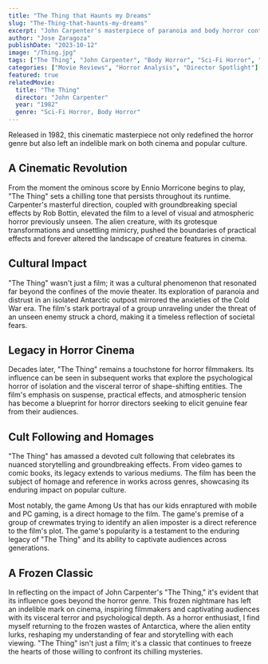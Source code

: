 ```yaml
---
title: "The Thing that Haunts my Dreams"
slug: "The-Thing-that-haunts-my-dreams"
excerpt: "John Carpenter's masterpiece of paranoia and body horror continues to terrify audiences decades after its release, proving that some nightmares never fade."
author: "Jose Zaragoza"
publishDate: "2023-10-12"
image: "/Thing.jpg"
tags: ["The Thing", "John Carpenter", "Body Horror", "Sci-Fi Horror", "Practical Effects"]
categories: ["Movie Reviews", "Horror Analysis", "Director Spotlight"]
featured: true
relatedMovie:
  title: "The Thing"
  director: "John Carpenter"
  year: "1982"
  genre: "Sci-Fi Horror, Body Horror"
---
```


Released in 1982, this cinematic masterpiece not only redefined the horror genre but also left an indelible mark on both cinema and popular culture.

## A Cinematic Revolution

From the moment the ominous score by Ennio Morricone begins to play, "The Thing" sets a chilling tone that persists throughout its runtime. Carpenter's masterful direction, coupled with groundbreaking special effects by Rob Bottin, elevated the film to a level of visual and atmospheric horror previously unseen. The alien creature, with its grotesque transformations and unsettling mimicry, pushed the boundaries of practical effects and forever altered the landscape of creature features in cinema.

## Cultural Impact

"The Thing" wasn't just a film; it was a cultural phenomenon that resonated far beyond the confines of the movie theater. Its exploration of paranoia and distrust in an isolated Antarctic outpost mirrored the anxieties of the Cold War era. The film's stark portrayal of a group unraveling under the threat of an unseen enemy struck a chord, making it a timeless reflection of societal fears.

## Legacy in Horror Cinema

Decades later, "The Thing" remains a touchstone for horror filmmakers. Its influence can be seen in subsequent works that explore the psychological horror of isolation and the visceral terror of shape-shifting entities. The film's emphasis on suspense, practical effects, and atmospheric tension has become a blueprint for horror directors seeking to elicit genuine fear from their audiences.

## Cult Following and Homages

"The Thing" has amassed a devoted cult following that celebrates its nuanced storytelling and groundbreaking effects. From video games to comic books, its legacy extends to various mediums. The film has been the subject of homage and reference in works across genres, showcasing its enduring impact on popular culture.

Most notably, the game Among Us that has our kids enraptured with mobile and PC gaming, is a direct homage to the film. The game's premise of a group of crewmates trying to identify an alien imposter is a direct reference to the film's plot. The game's popularity is a testament to the enduring legacy of "The Thing" and its ability to captivate audiences across generations.

## A Frozen Classic

In reflecting on the impact of John Carpenter's "The Thing," it's evident that its influence goes beyond the horror genre. This frozen nightmare has left an indelible mark on cinema, inspiring filmmakers and captivating audiences with its visceral terror and psychological depth. As a horror enthusiast, I find myself returning to the frozen wastes of Antarctica, where the alien entity lurks, reshaping my understanding of fear and storytelling with each viewing. "The Thing" isn't just a film; it's a classic that continues to freeze the hearts of those willing to confront its chilling mysteries.
